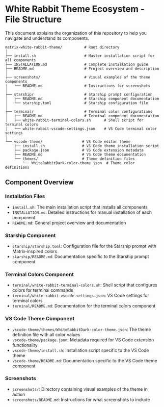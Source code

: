 # White Rabbit Theme Ecosystem - File Structure

This document explains the organization of this repository to help you navigate and understand its components.

```
matrix-white-rabbit-theme/          # Root directory
│
├── install.sh                      # Master installation script for all components
├── INSTALLATION.md                 # Complete installation guide
├── README.md                       # Project overview and description
│
├── screenshots/                    # Visual examples of the theme components
│   └── README.md                   # Instructions for screenshots
│
├── starship/                       # Starship prompt configuration
│   ├── README.md                   # Starship component documentation
│   └── starship.toml               # Starship configuration file
│
├── terminal/                       # Terminal color configurations
│   ├── README.md                   # Terminal component documentation
│   ├── white-rabbit-terminal-colors.sh      # Shell script for terminal colors
│   └── white-rabbit-vscode-settings.json    # VS Code terminal color settings
│
└── vscode-theme/                  # VS Code editor theme
    ├── install.sh                 # VS Code theme installation script
    ├── package.json               # VS Code extension metadata
    ├── README.md                  # VS Code theme documentation
    └── themes/                    # Theme definition files
        └── WhiteRabbitDark-color-theme.json  # Theme color definitions
```

## Component Overview

### Installation Files

- `install.sh`: The main installation script that installs all components
- `INSTALLATION.md`: Detailed instructions for manual installation of each component
- `README.md`: General project overview and documentation

### Starship Component

- `starship/starship.toml`: Configuration file for the Starship prompt with Matrix-inspired colors
- `starship/README.md`: Documentation specific to the Starship prompt component

### Terminal Colors Component

- `terminal/white-rabbit-terminal-colors.sh`: Shell script that configures colors for terminal commands
- `terminal/white-rabbit-vscode-settings.json`: VS Code settings for terminal colors
- `terminal/README.md`: Documentation for the terminal colors component

### VS Code Theme Component

- `vscode-theme/themes/WhiteRabbitDark-color-theme.json`: The theme definition file with all color values
- `vscode-theme/package.json`: Metadata required for VS Code extension functionality
- `vscode-theme/install.sh`: Installation script specific to the VS Code theme
- `vscode-theme/README.md`: Documentation specific to the VS Code theme component

### Screenshots

- `screenshots/`: Directory containing visual examples of the theme in action
- `screenshots/README.md`: Instructions for what screenshots to include
